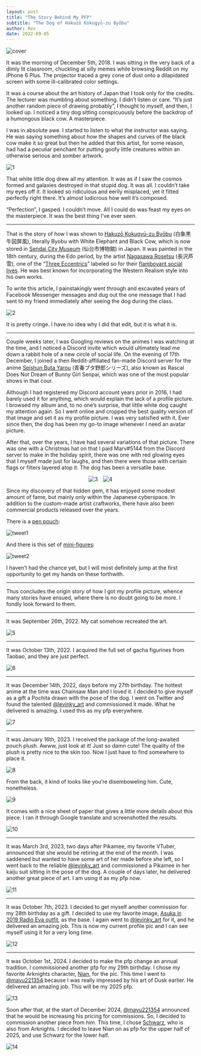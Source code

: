 ```yaml
---
layout: post
title: "The Story Behind My PFP"
subtitle: "The Dog of Hakuzō Kokugyū-zu Byōbu"
author: Rex
date: 2022-09-05
---
```


![cover](cover.png)

It was the morning of December 5th, 2018. I was sitting in the very back of a dimly lit classroom, chuckling at silly memes while browsing Reddit on my iPhone 6 Plus. The projector traced a grey cone of dust onto a dilapidated screen with some ill-calibrated color settings.

It was a course about the art history of Japan that I took only for the credits. The lecturer was mumbling about something. I didn’t listen or care. “It’s just another random piece of drawing probably”, I thought to myself, and then, I looked up. I noticed a tiny dog sitting conspicuously before the backdrop of a humongous black cow. A masterpiece.

I was in absolute awe. I started to listen to what the instructor was saying. He was saying something about how the shapes and curves of the black cow make it so great but then he added that this artist, for some reason, had had a peculiar penchant for putting goofy little creatures within an otherwise serious and somber artwork.

![1](1.png)

That white little dog drew all my attention. It was as if I saw the cosmos formed and galaxies destroyed in that stupid dog. It was all. I couldn’t take my eyes off it. It looked so ridiculous and eerily misplaced, yet it fitted perfectly right there. It’s almost ludicrous how well it’s composed.

“Perfection”, I gasped. I couldn’t move. All I could do was feast my eyes on the masterpiece. It was the best thing I’ve ever seen.

---

That is the story of how I was shown to [Hakuzō Kokugyū-zu Byōbu](https://commons.wikimedia.org/wiki/File:Hakuz%C5%8D_kokugy%C5%AB-zu_by%C5%8Dbu_by_Nagasawa_Rosetsu_(Part_of_the_bull).jpg) (白象黒牛図屏風), literally Byobu with White Elephant and Black Cow, which is now stored in [Sendai City Museum](https://global.canon/ja/tsuzuri/works/27.html) (仙台市博物館) in Japan. It was painted in the 18th century, during the Edo period, by the artist [Nagasawa Rosetsu](https://en.wikipedia.org/wiki/Nagasawa_Rosetsu) (長沢芦雪), one of the “[Three Eccentrics](https://www.metmuseum.org/art/collection/search/39658)” labeled so for their [flamboyant social lives](https://www.metmuseum.org/art/collection/search/40459). He was best known for incorporating the Western Realism style into his own works.

To write this article, I painstakingly went through and excavated years of Facebook Messenger messages and dug out the one message that I had sent to my friend immediately after seeing the dog during the class.

![2](2.png)

It is pretty cringe. I have no idea why I did that edit, but it is what it is.

---

Couple weeks later, I was Googling reviews on the animes I was watching at the time, and I noticed a Discord invite which would ultimately lead me down a rabbit hole of a new circle of social life. On the evening of 17th December, I joined a then Reddit-affiliated fan-made Discord server for the anime [Seishun Buta Yarou](https://en.wikipedia.org/wiki/Rascal_Does_Not_Dream_of_Bunny_Girl_Senpai) (青春ブタ野郎シリーズ), also known as Rascal Does Not Dream of Bunny Girl Senpai, which was one of the most popular shows in that cour.

Although I had registered my Discord account years prior in 2016, I had barely used it for anything, which would explain the lack of a profile picture. I browsed my album and, to no one’s surprise, that little white dog caught my attention again. So I went online and cropped the best quality version of that image and set it as my profile picture. I was very satisfied with it. Ever since then, the dog has been my go-to image whenever I need an avatar picture.

After that, over the years, I have had several variations of that picture. There was one with a Christmas hat on that I paid Marv#5144 from the Discord server to make in the holiday spirit, there was one with red glowing eyes that I myself made just for laughs, and then there were those with certain flags or filters layered atop it. The dog has been a versatile base.

<figure style="display: flex; flex-direction: column; align-items: center;">
  <div style="display: flex; gap: 1em;">
    <img src="3.png" alt="3" style="max-width: 48%;">
    <img src="4.png" alt="4" style="max-width: 48%;">
  </div>
</figure>

Since my discovery of that hidden gem, it has enjoyed some modest amount of fame, but mainly only within the Japanese cyberspace. In addition to the custom-made artist craftworks, there have also been commercial products released over the years.

There is a [pen pouch](https://note.com/f_museumbu/n/n232b046a14f6):

![tweet1](tweet1.png)

And there is this set of [mini-figures](https://news.livedoor.com/article/detail/19031148/):

![tweet2](tweet2.png)

I haven’t had the chance yet, but I will most definitely jump at the first opportunity to get my hands on these forthwith.

---

Thus concludes the origin story of how I got my profile picture, whence many stories have ensued, where there is no doubt going to be more. I fondly look forward to them.

---

It was September 26th, 2022. My cat somehow recreated the art.

![5](5.png)

---

It was October 13th, 2022. I acquired the full set of gacha figurines from Taobao, and they are just perfect.

![6](6.png)

---

It was December 14th, 2022, days before my 27th birthday. The hottest anime at the time was Chainsaw Man and I loved it. I decided to give myself as a gift a Pochita drawn with the pose of the dog. I went on Twitter and found the talented [@levinky_art](http://twitter.com/levinky_art) and commissioned it made. What he delivered is amazing. I used this as my pfp everywhere.

![7](7.png)

---

It was January 16th, 2023. I received the package of the long-awaited pouch plush. Awww, just look at it! Just so damn cute! The quality of the plush is pretty nice to the skin too. Now I just have to find somewhere to place it.

![8](8.png)

From the back, it kind of looks like you’re disemboweling him. Cute, nonetheless.

![9](9.png)

It comes with a nice sheet of paper that gives a little more details about this piece. I ran it through Google translate and screenshotted the results.

![10](10.png)

---

It was March 3rd, 2023, two days after Pikamee, my favorite VTuber, announced that she would be retiring at the end of the month. I was saddened but wanted to have some art of her made before she left, so I went back to the reliable [@levinky_art](http://twitter.com/levinky_art) and commissioned a Pikamee in her kaiju suit sitting in the pose of the dog. A couple of days later, he delivered another great piece of art. I am using it as my pfp now.

![11](11.png)

---

It was October 7th, 2023. I decided to get myself another commission for my 28th birthday as a gift. I decided to use my favorite image, [Asuka in 2019 Radio Eva outfit](https://twitter.com/RADIOEVA_SHOP/status/1197767590317195265), as the base. I again went to [@levinky_art](http://twitter.com/levinky_art) for it, and he delivered an amazing job. This is now my current profile pic and I can see myself using it for a very long time.

![12](12.png)

---

It was October 1st, 2024. I decided to make the pfp change an annual tradition. I commissioned another pfp for my 29th birthday. I chose my favorite Arknights character, [Nian](https://prts.wiki/w/%E5%B9%B4), for the pic. This time I went to [@mayu221354](https://twitter.com/mayu221354) because I was really impressed by his art of Dusk earlier. He delivered an amazing job. This will be my 2025 pfp.

![13](13.png)

Soon after that, at the start of December 2024, [@mayu221354](http://twitter.com/mayu221354) announced that he would be increasing his pricing for commissions. So, I decided to commission another piece from him. This time, I chose [Schwarz](https://prts.wiki/w/%E9%BB%91), who is also from Arknights. I decided to leave Nian on as pfp for the upper half of 2025, and use Schwarz for the lower half.

![14](14.png)
